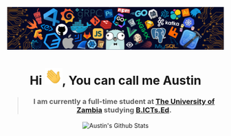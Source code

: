 <img src="languages-header.png" alt="languages-img">

<h1 align="center">Hi <img src="wave.gif" width="40px">, You can call me Austin</h1>

> ### <p align="center" width="150px">I am currently a full-time student at [The University of Zambia](https://www.unza.zm/) studying [B.ICTs.Ed](https://www.unza.zm/academics/undergraduate/bachelor-of-information-and-communication-technologies-education-bictsed).</p>
 
<p align="center">
<img width="450" align="center" src="https://github-readme-stats-defcon27.vercel.app/api?username=austinmonde&show_icons=true&line_height=21&theme=react" alt="Austin's Github Stats" />
</p>
